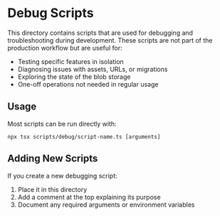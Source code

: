 # Debug Scripts

This directory contains scripts that are used for debugging and troubleshooting during development.
These scripts are not part of the production workflow but are useful for:

- Testing specific features in isolation
- Diagnosing issues with assets, URLs, or migrations
- Exploring the state of the blob storage
- One-off operations not needed in regular usage

## Usage

Most scripts can be run directly with:

```
npx tsx scripts/debug/script-name.ts [arguments]
```

## Adding New Scripts

If you create a new debugging script:

1. Place it in this directory
2. Add a comment at the top explaining its purpose
3. Document any required arguments or environment variables
